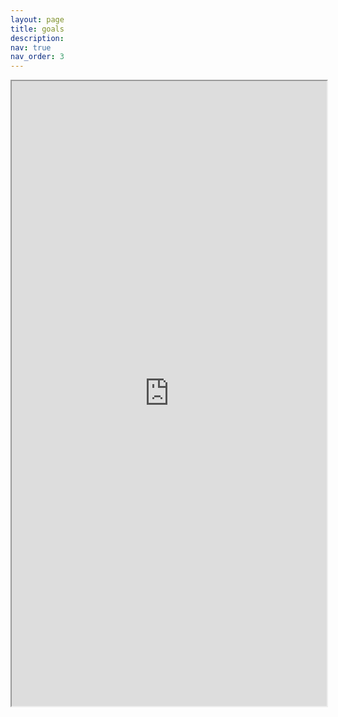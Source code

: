 ```yaml
---
layout: page
title: goals
description: 
nav: true
nav_order: 3
---
```


<iframe src="https://docs.google.com/document/d/e/2PACX-1vQ_fPXpeOu0ri_PzvYCIm-Zpi1HEU0vffcYB3GlWzfMTU5oKDlDzYOIih5RyzPSVaEPpyLPTgGj6m9I/pub" width="100%" height="1000px"></iframe>
